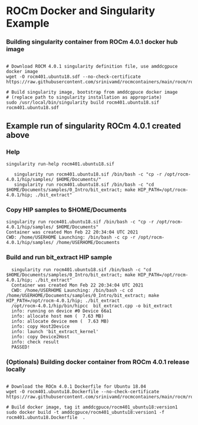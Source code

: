 # ROCm Docker and Singularity Example

### Building singularity container from ROCm 4.0.1 docker hub image
```

# Download ROCM 4.0.1 singularity definition file, use amddcgpuce docker image
wget -O rocm401.ubuntu18.sdf --no-check-certificate https://raw.githubusercontent.com/srinivamd/rocmcontainers/main/rocm/rocm401.ubuntu18.sdf

# Build singularity image, bootstrap from amddcgpuce docker image
# (replace path to singularity installation as appropriate)
sudo /usr/local/bin/singularity build rocm401.ubuntu18.sif rocm401.ubuntu18.sdf

```

## Example run of singularity ROCm 4.0.1 created above
### Help
```
singularity run-help rocm401.ubuntu18.sif

   singularity run rocm401.ubuntu18.sif /bin/bash -c "cp -r /opt/rocm-4.0.1/hip/samples/ $HOME/Documents/"
   singularity run rocm401.ubuntu18.sif /bin/bash -c "cd $HOME/Documents/samples/0_Intro/bit_extract; make HIP_PATH=/opt/rocm-4.0.1/hip; ./bit_extract"

```

### Copy HIP samples to $HOME/Documents
```
singularity run rocm401.ubuntu18.sif /bin/bash -c "cp -r /opt/rocm-4.0.1/hip/samples/ $HOME/Documents"
Container was created Mon Feb 22 20:34:04 UTC 2021
CWD: /home/USERHOME Launching: /bin/bash -c cp -r /opt/rocm-4.0.1/hip/samples/ /home/USERHOME/Documents
```

### Build and run bit_extract HIP sample
```
  singularity run rocm401.ubuntu18.sif /bin/bash -c "cd $HOME/Documents/samples/0_Intro/bit_extract; make HIP_PATH=/opt/rocm-4.0.1/hip; ./bit_extract"
  Container was created Mon Feb 22 20:34:04 UTC 2021
  CWD: /home/USERHOME Launching: /bin/bash -c cd /home/USERHOME/Documents/samples/0_Intro/bit_extract; make HIP_PATH=/opt/rocm-4.0.1/hip; ./bit_extract
  /opt/rocm-4.0.1/hip/bin/hipcc  bit_extract.cpp -o bit_extract
  info: running on device #0 Device 66a1
  info: allocate host mem (  7.63 MB)
  info: allocate device mem (  7.63 MB)
  info: copy Host2Device
  info: launch 'bit_extract_kernel' 
  info: copy Device2Host
  info: check result
  PASSED!
```

### (Optionals) Building docker container from ROCm 4.0.1 release locally
```

# Download the ROCm 4.0.1 Dockerfile for Ubuntu 18.04
wget -O rocm401.ubuntu18.Dockerfile --no-check-certificate https://raw.githubusercontent.com/srinivamd/rocmcontainers/main/rocm/rocm401.ubuntu18.Dockerfile

# Build docker image, tag it amddcgpuce/rocm401_ubuntu18:version1
sudo docker build -t amddcgpuce/rocm401_ubuntu18:version1 -f rocm401.ubuntu18.Dockerfile  .

```
